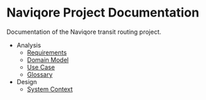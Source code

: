# Naviqore Project Documentation

Documentation of the Naviqore transit routing project.

- Analysis
    - [Requirements](analysis/requirements.md)
    - [Domain Model](analysis/domain-model.md)
    - [Use Case](analysis/use-case.md)
    - [Glossary](analysis/glossary.md)
- Design
    - [System Context](analysis/use-case.md)
  